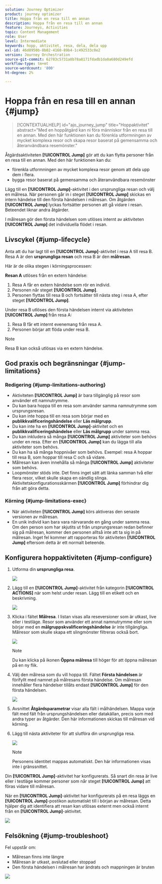 ```yaml
---
solution: Journey Optimizer
product: journey optimizer
title: Hoppa från en resa till en annan
description: Hoppa från en resa till en annan
feature: Journeys, Activities
topic: Content Management
role: User
level: Intermediate
keywords: hopp, aktivitet, resa, dela, dela upp
exl-id: 46d8950b-8b02-4160-89b4-1c492533c0e2
version: Journey Orchestration
source-git-commit: 62783c5731a8b78a8171fdadb1da8a680d249efd
workflow-type: tm+mt
source-wordcount: '800'
ht-degree: 2%

---
```


# Hoppa från en resa till en annan {#jump}

>[!CONTEXTUALHELP]
>id="ajo_journey_jump"
>title="Hoppaktivitet"
>abstract="Med en hoppåtgärd kan ni föra människor från en resa till en annan. Med den här funktionen kan du förenkla utformningen av mycket komplexa resor och skapa resor baserat på gemensamma och återanvändbara resemönster."

Åtgärdsaktiviteten **[!UICONTROL Jump]** gör att du kan flytta personer från en resa till en annan. Med den här funktionen kan du:

* förenkla utformningen av mycket komplexa resor genom att dela upp dem i flera.
* bygga resor baserat på gemensamma och återanvändbara resemönster

Lägg till en **[!UICONTROL Jump]**-aktivitet i den ursprungliga resan och välj en målresa. När personen går in i steget **[!UICONTROL Jump]** skickas en intern händelse till den första händelsen i målresan. Om åtgärden **[!UICONTROL Jump]** lyckas fortsätter personen att gå vidare i resan. Beteendet liknar andra åtgärder.

I målresan gör den första händelsen som utlöses internt av aktiviteten **[!UICONTROL Jump]** det individuella flödet i resan.

## Livscykel {#jump-lifecycle}

Anta att du har lagt till en **[!UICONTROL Jump]**-aktivitet i resa A till resa B. Resa A är den **ursprungliga resan** och resa B är den **målresan**.

Här är de olika stegen i körningsprocessen:

**Resan A** utlöses från en extern händelse:

1. Resa A får en extern händelse som rör en individ.
1. Personen når steget **[!UICONTROL Jump]**.
1. Personen flyttas till resa B och fortsätter till nästa steg i resa A, efter steget **[!UICONTROL Jump]**.

Under resa B utlöses den första händelsen internt via aktiviteten **[!UICONTROL Jump]** från resa A:

1. Resa B får ett internt evenemang från resa A.
1. Personen börjar att flöda under resa B.

>[!NOTE]
>
>Resa B kan också utlösas via en extern händelse.

## God praxis och begränsningar {#jump-limitations}

### Redigering {#jump-limitations-authoring}

* Aktiviteten **[!UICONTROL Jump]** är bara tillgänglig på resor som använder ett namnutrymme.
* Du kan bara hoppa till en resa som använder samma namnutrymme som ursprungsresan.
* Du kan inte hoppa till en resa som börjar med en **publikkvalificeringshändelse** eller **Läs målgrupp**.
* Du kan inte ha en **[!UICONTROL Jump]**-aktivitet och en **publikkvalificeringshändelse** eller **Läs målgrupp** under samma resa.
* Du kan inkludera så många **[!UICONTROL Jump]** aktiviteter som behövs under en resa. Efter en **[!UICONTROL Jump]** kan du lägga till alla aktiviteter som behövs.
* Du kan ha så många hoppnivåer som behövs. Exempel: resa A hoppar till resa B, som hoppar till resa C och så vidare.
* Målresan kan även innehålla så många **[!UICONTROL Jump]** aktiviteter som behövs.
* Loopmönster stöds inte. Det finns inget sätt att länka samman två eller flera resor, vilket skulle skapa en oändlig slinga. Aktivitetskonfigurationsskärmen **[!UICONTROL Jump]** förhindrar dig från att göra detta.

### Körning {#jump-limitations-exec}

* När aktiviteten **[!UICONTROL Jump]** körs aktiveras den senaste versionen av målresan.
* En unik individ kan bara vara närvarande en gång under samma resa. Om den person som har skjutits ut från ursprungsresan redan befinner sig på målresan, kommer den personen alltså inte att ta sig in på målresan. Inget fel kommer att rapporteras för aktiviteten **[!UICONTROL Jump]** eftersom detta är ett normalt beteende.

## Konfigurera hoppaktiviteten {#jump-configure}

1. Utforma din **ursprungliga resa**.

   ![](assets/jump1.png)

1. Lägg till en **[!UICONTROL Jump]**-aktivitet från kategorin **[!UICONTROL ACTIONS]** när som helst under resan. Lägg till en etikett och en beskrivning.

   ![](assets/jump2.png)

1. Klicka i fältet **Målresa**.
I listan visas alla reseversioner som är utkast, live eller i testläge. Resor som använder ett annat namnutrymme eller som börjar med en **målgruppskvalificeringshändelse** är inte tillgängliga. Målresor som skulle skapa ett slingmönster filtreras också bort.

   ![](assets/jump3.png)

   >[!NOTE]
   >
   >Du kan klicka på ikonen **Öppna målresa** till höger för att öppna målresan på en ny flik.

1. Välj den målresa som du vill hoppa till.
Fältet **Första händelsen** är förifyllt med namnet på målresans första händelse. Om målresan innehåller flera händelser tillåts endast **[!UICONTROL Jump]** för den första händelsen.

   ![](assets/jump4.png)

1. Avsnittet **Åtgärdsparametrar** visar alla fält i målhändelsen. Mappa varje fält med fält från ursprungshändelsen eller datakällan, precis som med andra typer av åtgärder. Den här informationen skickas till målresan vid körning.
1. Lägg till nästa aktiviteter för att slutföra din ursprungliga resa.

   ![](assets/jump5.png)


   >[!NOTE]
   >
   >Personens identitet mappas automatiskt. Den här informationen visas inte i gränssnittet.

Din **[!UICONTROL Jump]**-aktivitet har konfigurerats. Så snart din resa är live eller i testläge kommer personer som når steget **[!UICONTROL Jump]** att föras vidare till målresan.

När en **[!UICONTROL Jump]**-aktivitet har konfigurerats på en resa läggs en **[!UICONTROL Jump]**-postikon automatiskt till i början av målresan. Detta hjälper dig att identifiera att resan kan utlösas externt men också internt från en **[!UICONTROL Jump]**-aktivitet.

![](assets/jump7.png)

## Felsökning {#jump-troubleshoot}

Fel uppstår om:

* Målresan finns inte längre
* Målresan är utkast, avslutad eller stoppad
* Den första händelsen i målresan har ändrats och mappningen är bruten

![](assets/jump6.png)
